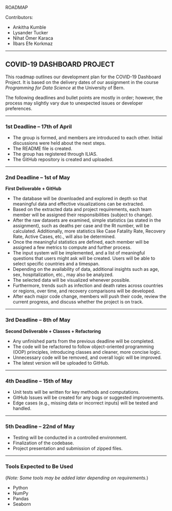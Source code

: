 ROADMAP

Contributors:

- Ankitha Kumble  
- Lysander Tucker  
- Nihat Ömer Karaca  
- İlbars Efe Korkmaz  

---

## COVID-19 DASHBOARD PROJECT

This roadmap outlines our development plan for the COVID-19 Dashboard Project. It is based on the delivery dates of our assignment in the course *Programming for Data Science* at the University of Bern.

The following deadlines and bullet points are mostly in order; however, the process may slightly vary due to unexpected issues or developer preferences.

---

### 1st Deadline – 17th of April

- The group is formed, and members are introduced to each other. Initial discussions were held about the next steps.
- The README file is created.
- The group has registered through ILIAS.
- The GitHub repository is created and uploaded.

---

### 2nd Deadline – 1st of May  
**First Deliverable + GitHub**

- The database will be downloaded and explored in depth so that meaningful data and effective visualizations can be extracted.
- Based on the extracted data and project requirements, each team member will be assigned their responsibilities (subject to change).
- After the raw datasets are examined, simple statistics (as stated in the assignment), such as deaths per case and the Rt number, will be calculated. Additionally, more statistics like Case Fatality Rate, Recovery Rate, Active Cases, etc., will also be determined.
- Once the meaningful statistics are defined, each member will be assigned a few metrics to compute and further process.
- The input system will be implemented, and a list of meaningful questions that users might ask will be created. Users will be able to select specific countries and a timespan.
- Depending on the availability of data, additional insights such as age, sex, hospitalization, etc., may also be analyzed.
- The selected data will be visualized whenever possible.
- Furthermore, trends such as infection and death rates across countries or regions, over time, and recovery comparisons will be developed.
- After each major code change, members will push their code, review the current progress, and discuss whether the project is on track.

---

### 3rd Deadline – 8th of May  
**Second Deliverable + Classes + Refactoring**

- Any unfinished parts from the previous deadline will be completed.
- The code will be refactored to follow object-oriented programming (OOP) principles, introducing classes and cleaner, more concise logic.
- Unnecessary code will be removed, and overall logic will be improved.
- The latest version will be uploaded to GitHub.

---

### 4th Deadline – 15th of May

- Unit tests will be written for key methods and computations.
- GitHub Issues will be created for any bugs or suggested improvements.
- Edge cases (e.g., missing data or incorrect inputs) will be tested and handled.

---

### 5th Deadline – 22nd of May

- Testing will be conducted in a controlled environment.
- Finalization of the codebase.
- Project presentation and submission of zipped files.

---

### Tools Expected to Be Used  
(*Note: Some tools may be added later depending on requirements.*)

- Python  
- NumPy  
- Pandas  
- Seaborn
